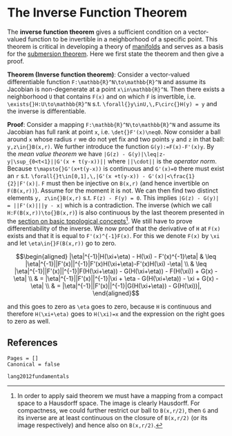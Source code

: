 # The Inverse Function Theorem

The **inverse function theorem** gives a sufficient condition on a vector-valued function to be invertible in a neighborhood of a specific point. This theorem is critical in developing a theory of [manifolds](manifolds.md) and serves as a basis for the [submersion theorem](submersion_theorem.md). Here we first state the theorem and then give a proof.

__Theorem (Inverse function theorem)__: Consider a vector-valued differentiable function ``F:\mathbb{R}^N\to\mathbb{R}^N`` and assume its Jacobian is non-degenerate at a point ``x\in\mathbb{R}^N``. Then there exists a neighborhood ``U`` that contains ``F(x)`` and on which ``F`` is invertible, i.e. ``\exists{}H:U\to\mathbb{R}^N`` s.t. ``\forall{}y\inU,\,F\circ{}H(y) = y`` and the inverse is differentiable.

__Proof__: Consider a mapping ``F:\mathbb{R}^N\to\mathbb{R}^N`` and assume its Jacobian has full rank at point ``x``, i.e. ``\det{}F'(x)\neq0``. Now consider a ball around ``x`` whose radius ``r`` we do not yet fix and two points ``y`` and ``z`` in that ball: ``y,z\in{}B(x,r)``. We further introduce the function ``G(y):=F(x)-F'(x)y``. By the *mean value theorem* we have ``|G(z) - G(y)|\leq|z-y|\sup_{0<t<1}||G'(x + t(y-x))||`` where ``||\cdot||`` is the *operator norm*. Because ``t\mapsto{}G'(x+t(y-x))`` is continuous and ``G'(x)=0`` there must exist an ``r`` s.t. ``\forall{}t\in[0,1],\,|G'(x +t(y-x)) - G'(x)|<\frac{1}{2}|F'(x)|``. ``F`` must then be injective on ``B(x,r)`` (and hence invertible on ``F(B(x,r))``). Assume for the moment it is not. We can then find two distinct elements ``y, z\in{}B(x,r)`` s.t. ``F(z) - F(y) = 0``. This implies ``|G(z) - G(y)| = ||F'(x)|||y - x|`` which is a contradiction.  The inverse (which we call ``H:F(B(x,r))\to{}B(x,r)``) is also continuous by the last theorem presented in the [section on basic topological concepts](basic_topology.md)[^1]. We still have to prove differentiability of the inverse. We now proof that the derivative of ``H`` at ``F(x)`` exists and that it is equal to ``F'(x)^{-1}F(x)``. For this we denote ``F(x)`` by ``\xi`` and let ``\eta\in{}F(B(x,r))`` go to zero.
```math
\begin{aligned}
    |\eta|^{-1}|H(\xi+\eta) - H(\xi) - F'(x)^{-1}\eta| & \leq |\eta|^{-1}||F'(x)||^{-1}|F'(x)H(\xi+\eta)-F'(x)H(\xi) -\eta| \\
                                            & \leq |\eta|^{-1}||F'(x)||^{-1}|F(H(\xi+\eta)) - G(H(\xi+\eta)) - F(H(\xi)) + G(x) - \eta| \\
                                            & = |\eta|^{-1}||F'(x)||^{-1}|\xi + \eta - G(H(\xi+\eta)) - \xi + G(x) - \eta| \\ 
                                            & = |\eta|^{-1}||F'(x)||^{-1}|G(H(\xi+\eta)) - G(H(\xi))|,
\end{aligned}
```
and this goes to zero as ``\eta`` goes to zero, because ``H`` is continuous and therefore ``H(\xi+\eta)`` goes to ``H(\xi)=x`` and the expression on the right goes to zero as well.

[^1]: In order to apply said theorem we must have a mapping from a compact space to a Hausdorff space. The image is clearly Hausdorff. For compactness, we could further restrict our ball to ``B(x,r/2)``, then ``G`` and its inverse are at least continuous on the closure of ``B(x,r/2)`` (or its image respectively) and hence also on ``B(x,r/2)``.


## References

```@bibliography
Pages = []
Canonical = false

lang2012fundamentals
```


